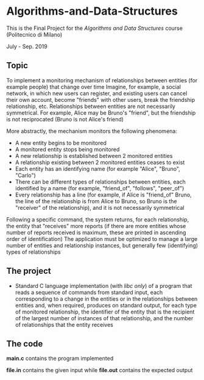 # Algorithms-and-Data-Structures
This is the Final Project for the *Algorithms and Data Structures* course (Politecnico di Milano)

July - Sep. 2019

## Topic
To implement a monitoring mechanism of relationships between entities (for example people) that change over time
Imagine, for example, a social network, in which new users can register, and existing users can cancel their own account, become "friends" with other users, break the friendship relationship, etc.
Relationships between entities are not necessarily symmetrical. For example, Alice may be Bruno's "friend", but the friendship is not reciprocated (Bruno is not Alice's friend)

More abstractly, the mechanism monitors the following phenomena:
  * A new entity begins to be monitored
  * A monitored entity stops being monitored
  * A new relationship is established between 2 monitored entities
  * A relationship existing between 2 monitored entities ceases to exist
  * Each entity has an identifying name (for example "Alice", "Bruno", "Carlo")
  * There can be different types of relationships between entities, each identified by a name (for example, "friend_of", "follows", "peer_of")
  * Every relationship has a line (for example, if Alice is "friend_of" Bruno, the line of the relationship is from Alice to Bruno, so Bruno is the "receiver" of the relationship), and it is not necessarily symmetrical

Following a specific command, the system returns, for each relationship, the entity that "receives" more reports (if there are more entities whose number of reports received is maximum, these are printed in ascending order of identification)
The application must be optimized to manage a large number of entities and relationship instances, but generally few (identifying) types of relationships

## The project
* Standard C language implementation (with *libc only*) of a program that reads a sequence of commands from standard input,
each corresponding to a change in the entities or in the relationships between entities and, when required, produces on standard output,
for each type of monitored relationship, the identifier of the entity that is the recipient of the largest number of instances of that relationship, and the number of relationships that the entity receives

## The code
**main.c** contains the program implemented

**file.in** contains the given input while **file.out** contains the expected output

